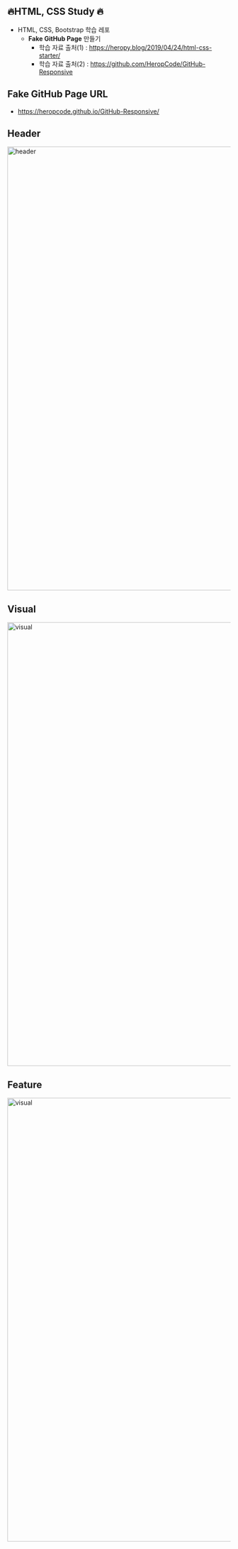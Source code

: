 ## :fire:HTML, CSS Study :fire:

- HTML, CSS, Bootstrap 학습 레포
  - **Fake GitHub Page** 만들기
    - 학습 자료 출처(1) : https://heropy.blog/2019/04/24/html-css-starter/
    - 학습 자료 출처(2) : https://github.com/HeropCode/GitHub-Responsive

## Fake GitHub Page URL
  - https://heropcode.github.io/GitHub-Responsive/

## Header
<p>
    <img src="https://user-images.githubusercontent.com/49539592/97803160-8dcd3580-1c8b-11eb-8fd8-d55552146cfb.png" alt="header" width=1000>
</p>

## Visual
<p>
    <img src="https://user-images.githubusercontent.com/49539592/97803251-3aa7b280-1c8c-11eb-8e20-305e015db5c3.png" alt="visual" width=1000>
</p>

## Feature
<p>
    <img src="https://user-images.githubusercontent.com/49539592/97803281-7e9ab780-1c8c-11eb-96da-5cd2cf84084c.png" alt="visual" width=1000>
</p>
